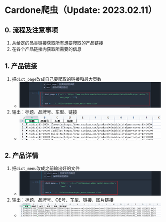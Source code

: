 # Cardone爬虫（Update: 2023.02.11）
## 0. 流程及注意事项
1. 从给定的品类链接获取所有想要爬取的产品链接
2. 在各个产品链接内获取所需要的信息

## 1. 产品链接
1. 把`dict_page`改成自己要爬取的链接和最大页数
    - ![alt pic_1_1](./pic/pic_1_1.png)
2. 输出：标题、品牌号、车型、链接
    - ![alt pic_1_2](./pic/pic_1_2.png)

## 2. 产品详情
1. 把`dict_menu`改成之前输出好的文件
    - ![alt pic_2_1](./pic/pic_2_1.png)
2. 输出：标题、品牌号、OE号、车型、链接、图片链接
    - ![alt pic_2_2](./pic/pic_2_2.png)
